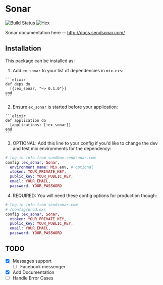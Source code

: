 # Sonar

[![Build Status](https://travis-ci.org/enilsen16/ex_sonar.svg?branch=master)](https://travis-ci.org/enilsen16/ex_sonar)
[![Hex](https://img.shields.io/hexpm/v/ex_sonar.svg)](https://hex.pm/packages/ex_sonar)

Sonar documentation here -- http://docs.sendsonar.com/

## Installation

This package can be installed as:

  1. Add `ex_sonar` to your list of dependencies in `mix.exs`:

    ```elixir
    def deps do
      [{:ex_sonar, "~> 0.1.0"}]
    end
    ```

  2. Ensure `ex_sonar` is started before your application:

    ```elixir
    def application do
      [applications: [:ex_sonar]]
    end
    ```
  3. OPTIONAL: Add this line to your config if you'd like to change the dev and test mix environments for the dependency:

  ```elixir
  # log-in info from sandbox.sendsonar.com
  config :ex_sonar, Sonar,
    environment_name: Mix.env, # optional
    xtoken: YOUR_PRIVATE_KEY,
    public_key: YOUR_PUBLIC_KEY,
    email: YOUR_EMAIL,
    password: YOUR_PASSWORD
  ```

  4. REQUIRED: You will need these config options for production though:

  ```elixir
  # log-in info from sendsonar.com
  # /config/prod.exs
  config :ex_sonar, Sonar,
    xtoken: YOUR_PRIVATE_KEY,
    public_key: YOUR_PUBLIC_KEY,
    email: YOUR_EMAIL,
    password: YOUR_PASSWORD
  ```

## TODO

- [X] Messages support
  - [ ] Facebook messenger
- [X] Add Documentation
- [ ] Handle Error Cases
